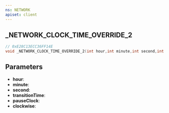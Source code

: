 ```yaml
---
ns: NETWORK
apiset: client
---
```

## _NETWORK_CLOCK_TIME_OVERRIDE_2

```c
// 0xE28C13ECC36FF14E
void _NETWORK_CLOCK_TIME_OVERRIDE_2(int hour,int minute,int second,int transitionTime,BOOL pauseClock,BOOL clockwise);
```


## Parameters
* **hour**:
* **minute**:
* **second**:
* **transitionTime**:
* **pauseClock**:
* **clockwise**: